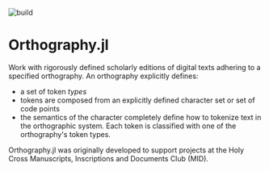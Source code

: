 ![build](https://github.com/HCMID/Orthography.jl/actions/workflows/Documentation.yml/badge.svg)


# Orthography.jl

Work with rigorously defined scholarly editions of digital texts adhering to a specified orthography.  An orthography explicitly defines:

- a set of token *types*
- tokens are composed from an explicitly defined character set or set of code points
- the semantics of the character completely define how to tokenize text in the orthographic system. Each token is classified with one of the orthography's token types.

Orthography.jl was originally developed to support projects at the Holy Cross Manuscripts, Inscriptions and Documents Club (MID).
